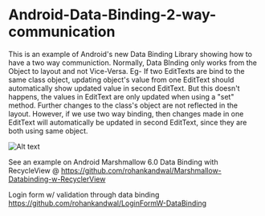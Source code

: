 # Android-Data-Binding-2-way-communication
This is an example of Android's new Data Binding Library showing how to have a two way communiction. Normally, Data BInding only works from the Object to layout and not Vice-Versa. Eg- If two EditTexts are bind to the same class object, updating object's value from one EditText should automatically show updated value in second EditText. But this doesn't happens, the values in EditText are only updated when using a "set" method. Further changes to the class's object are not reflected in the layout. However, if we use two way binding, then changes made in one EditText will automatically be updated in second EditText, since they are both using same object.

![Alt text](https://github.com/rohankandwal/Android-Data-Binding-2-way-communication/blob/master/screen%20shot.png?raw=true "When one EditText is modified, changes are reflected in another automatically")

See an example on Android Marshmallow 6.0 Data Binding with RecycleView @ https://github.com/rohankandwal/Marshmallow-Databinding-w-RecyclerView

Login form w/ validation through data binding
https://github.com/rohankandwal/LoginFormW-DataBinding
